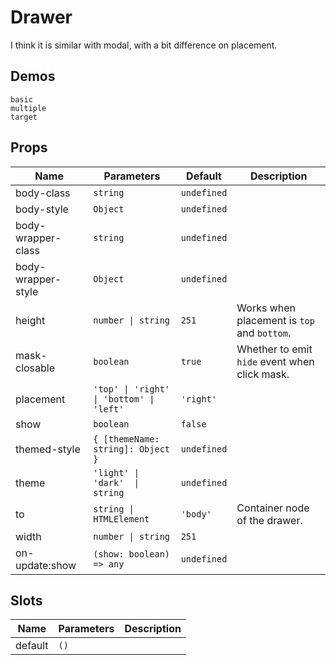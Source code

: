 # Drawer
I think it is similar with modal, with a bit difference on placement.

## Demos
```demo
basic
multiple
target
```

## Props
|Name|Parameters|Default|Description|
|-|-|-|-|
|body-class|`string`|`undefined`||
|body-style|`Object`|`undefined`||
|body-wrapper-class|`string`|`undefined`||
|body-wrapper-style|`Object`|`undefined`||
|height|`number \| string`|`251`|Works when placement is `top` and `bottom`.|
|mask-closable|`boolean`|`true`|Whether to emit `hide` event when click mask.|
|placement|`'top' \| 'right' \| 'bottom' \| 'left'`|`'right'`||
|show|`boolean`|`false`||
|themed-style|`{ [themeName: string]: Object }`|`undefined`||
|theme|`'light' \| 'dark'  \| string`|`undefined`||
|to|`string \| HTMLElement`|`'body'`|Container node of the drawer.|
|width|`number \| string`|`251`||
|on-update:show|`(show: boolean) => any`|`undefined`||

## Slots
|Name|Parameters|Description|
|-|-|-|
|default|`()`||
